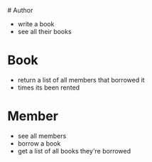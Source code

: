 # Author

- write a book
- see all their books

# Book

- return a list of all members that borrowed it
- times its been rented

# Member

- see all members
- borrow a book
- get a list of all books they're borrowed
